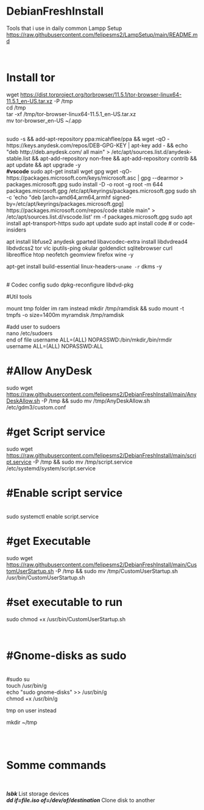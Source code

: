 # DebianFreshInstall
Tools that i use in daily common
Lampp Setup
https://raw.githubusercontent.com/felipesms2/LampSetup/main/README.md

<br>

# Install tor

wget https://dist.torproject.org/torbrowser/11.5.1/tor-browser-linux64-11.5.1_en-US.tar.xz -P /tmp
<br>
cd /tmp
<br>
tar -xf /tmp/tor-browser-linux64-11.5.1_en-US.tar.xz
<br>
mv tor-browser_en-US ~/.app

<br>
sudo -s && add-apt-repository ppa:micahflee/ppa &&
wget -qO - https://keys.anydesk.com/repos/DEB-GPG-KEY | apt-key add - && echo "deb http://deb.anydesk.com/ all main" > /etc/apt/sources.list.d/anydesk-stable.list && 
apt-add-repository non-free && apt-add-repository contrib && apt update && apt upgrade -y
<br>
<strong>#vscode</strong>
sudo apt-get install wget gpg
wget -qO- https://packages.microsoft.com/keys/microsoft.asc | gpg --dearmor > packages.microsoft.gpg
sudo install -D -o root -g root -m 644 packages.microsoft.gpg /etc/apt/keyrings/packages.microsoft.gpg
sudo sh -c 'echo "deb [arch=amd64,arm64,armhf signed-by=/etc/apt/keyrings/packages.microsoft.gpg] https://packages.microsoft.com/repos/code stable main" > /etc/apt/sources.list.d/vscode.list'
rm -f packages.microsoft.gpg
sudo apt install apt-transport-https
sudo apt update
sudo apt install code # or code-insiders

apt install libfuse2 anydesk gparted libavcodec-extra install libdvdread4 libdvdcss2  tor vlc iputils-ping okular goldendict sqlitebrowser curl libreoffice htop neofetch geomview firefox wine -y
 
apt-get install build-essential linux-headers-`uname -r` dkms -y



<br>
# Codec config
sudo dpkg-reconfigure libdvd-pkg

<br>

#Util tools

mount tmp folder im ram instead
  mkdir /tmp/ramdisk  &&  sudo mount -t tmpfs -o size=1400m myramdisk /tmp/ramdisk
  
  #add user to sudoers
  <br>
  nano /etc/sudoers
  <br>
    end of file
      username ALL=(ALL) NOPASSWD:/bin/mkdir,/bin/rmdir
      <br>
      username  ALL=(ALL) NOPASSWD:ALL

# #Allow AnyDesk

sudo wget https://raw.githubusercontent.com/felipesms2/DebianFreshInstall/main/AnyDeskAllow.sh -P /tmp && sudo mv /tmp/AnyDeskAllow.sh /etc/gdm3/custom.conf

# #get Script service

sudo wget https://raw.githubusercontent.com/felipesms2/DebianFreshInstall/main/script.service -P /tmp && sudo mv /tmp/script.service /etc/systemd/system/script.service
<br>
# #Enable script service
<br>
sudo systemctl enable script.service


# #get Executable

sudo wget https://raw.githubusercontent.com/felipesms2/DebianFreshInstall/main/CustomUserStartup.sh -P /tmp && sudo mv /tmp/CustomUserStartup.sh /usr/bin/CustomUserStartup.sh

# #set executable to run

sudo chmod +x /usr/bin/CustomUserStartup.sh


<br>


# #Gnome-disks as sudo
<br>
#sudo su
<br>
touch /usr/bin/g
<br>
echo "sudo gnome-disks" >> /usr/bin/g
<br>
chmod +x /usr/bin/g

tmp on user instead

mkdir ~/tmp <br>

<br>
<br>

# Somme commands

<br>

<b><i> lsbk </b></i> List storage devices <br>
<b><i> dd if=file.iso of=/dev/of/destination </b></i> Clone disk to another <br>























  





